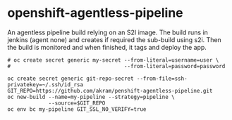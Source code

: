 # openshift-agentless-pipeline

An agentless pipeline build relying on an S2I image.
The build runs in jenkins (agent none) and creates if required the sub-build using s2i.
Then the build is monitored and when finished, it tags and deploy the app.

```
# oc create secret generic my-secret --from-literal=username=user \
#                                    --from-literal=password=password

oc create secret generic git-repo-secret --from-file=ssh-privatekey=~/.ssh/id_rsa
GIT_REPO=https://github.com/akram/penshift-agentless-pipeline.git
oc new-build --name=my-pipeline --strategy=pipeline \
             --source=$GIT_REPO
oc env bc my-pipeline GIT_SSL_NO_VERIFY=true
```
